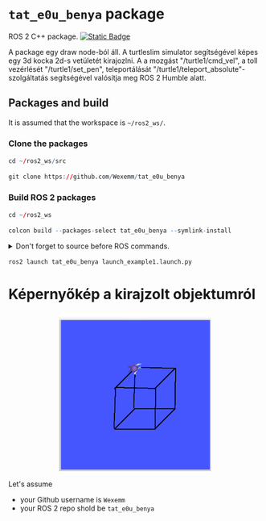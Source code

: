 # `tat_e0u_benya` package
ROS 2 C++ package.  [![Static Badge](https://img.shields.io/badge/ROS_2-Humble-34aec5)](https://docs.ros.org/en/humble/)

A package egy draw node-ból áll. A turtleslim simulator segítségével képes egy 3d kocka 2d-s vetületét kirajozlni. A a mozgást "/turtle1/cmd_vel", a toll vezérlését "/turtle1/set_pen", teleportálását "/turtle1/teleport_absolute"- szolgáltatás segítségével valósítja meg ROS 2 Humble alatt. 


## Packages and build

It is assumed that the workspace is `~/ros2_ws/`.

### Clone the packages
``` r
cd ~/ros2_ws/src
```
``` r
git clone https://github.com/Wexemm/tat_e0u_benya
```

### Build ROS 2 packages
``` r
cd ~/ros2_ws
```
``` r
colcon build --packages-select tat_e0u_benya --symlink-install
```

<details>
<summary> Don't forget to source before ROS commands.</summary>

``` bash
source ~/ros2_ws/install/setup.bash
```
</details>

``` r
ros2 launch tat_e0u_benya launch_example1.launch.py
```

# Képernyőkép a kirajzolt objektumról


<p align="center"><img src="img/kocka.png" width="60%" /></p>


Let's assume 
- your Github username is `Wexemm`
- your ROS 2 repo shold be `tat_e0u_benya`
